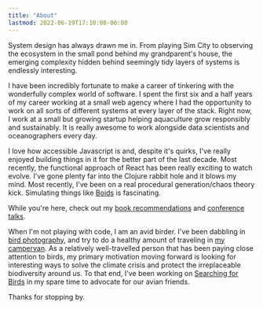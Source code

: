 ```yaml
---
title: "About"
lastmod: 2022-06-19T17:10:08-06:00
---
```


System design has always drawn me in. From playing Sim City to observing the ecosystem in the small pond behind my 
grandparent's house, the emerging complexity hidden behind seemingly tidy layers of systems is endlessly interesting. 

I have been incredibly fortunate to make a career of tinkering with the wonderfully complex world of software. I spent the
first six and a half years of my career working at a small web agency where I had the opportunity to work on all sorts
of different systems at every layer of the stack. Right now, I work at a small but growing startup helping aquaculture 
grow responsibly and sustainably. It is really awesome to work alongside data scientists and oceanographers every day.

I love how accessible Javascript is and, despite it's quirks, I've really enjoyed building things in it for the better part
of the last decade. Most recently, the functional approach of React has been really exciting to watch evolve. I've gone
plenty far into the Clojure rabbit hole and it blows my mind. Most recently, I've been on a real procedural generation/chaos
theory kick. Simulating things like [Boids](https://www.youtube.com/watch?v=bqtqltqcQhw) is fascinating.

While you're here, check out my [book recommendations](/posts/bookshelf/) and [conference talks](/posts/talks-i-love/).

When I'm not playing with code, I am an avid birder. I've been dabbling in [bird photography](https://www.instagram.com/diagnosisbirder/), 
and try to do a healthy amount of traveling in [my campervan](https://www.instagram.com/theohvan/). As a relatively well-travelled
person that has been paying close attention to birds, my primary motivation moving forward is looking for interesting
ways to solve the climate crisis and protect the irreplaceable biodiversity around us. To that end, I've been working on
[Searching for Birds](https://www.searchingforbirds.com) in my spare time to advocate for our avian friends.

Thanks for stopping by.